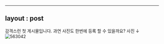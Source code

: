 ----
layout : post
----
감격스런 첫 게시물입니다. 과연 사진도 한번에 등록 할 수 있을까요?
사진 ↓
![563042](https://user-images.githubusercontent.com/50354601/132456290-faedceec-5608-431e-aec1-5148975241e0.png)
